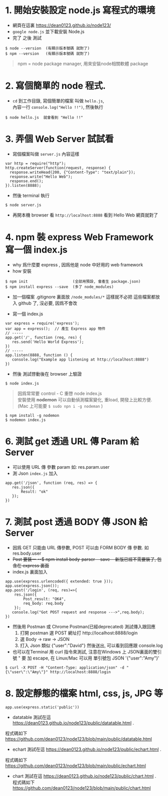 # 1. 開始安裝設定 node.js 寫程式的環境

- 網頁在這裏 https://dean0123.github.io/node123/ 
- `google node.js` 並下載安裝 Node.js
- 完了 之後 測試  
```
$ node --version  (有顯示版本號碼 就對了)
$ npm --version   (有顯示版本號碼 就對了)
```
> npm = node package manager, 用來安裝node相關軟體 package

# 2. 寫個簡單的 node 程式. 
- `cd` 到工作目錄, 寫個簡單的檔案 叫做 `hello.js`,  
內容一行 `console.log("Hello !!")`, 然後執行 
```
$ node hello.js  就會看到 "Hello !!"
```


# 3. 弄個 Web Server 試試看
- 寫個檔案叫做 `server.js` 內容這樣
```
var http = require("http");
http.createServer(function(request, response) {
  response.writeHead(200, {"Content-Type": "text/plain"});
  response.write("Hello Web");
  response.end();
}).listen(8888);
```
- 然後 terminal 執行 
```
$ node server.js
```
- 再開本機 browser 看 `http://localhost:8888` 看到 Hello Web 網頁就對了




# 4. npm 裝 express Web Framework 寫一個 index.js
- why 爲什麼要 express , 因爲他是 node 中好用的 web framework
- how 安裝 
``` 
$ npm init                    (全部用預設, 會產生 package.json)
$ npm install express --save  (多了 node_modules)
``` 
- 加一個檔案 .gitignore 裏面放 `/node_modules/*` 這樣就不必把 這些檔案都放入 github 了, 沒必要, 因爲不會改

- 寫一個 index.js  
```
var express = require('express');
var app = express();  // 產生 Express app 物件 
// ----- 
app.get('/', function (req, res) {
   res.send('Hello World Express');
})
// -----
app.listen(8888, function () {
   console.log("Example app listening at http://localhost:8888")
})
```
- 然後 測試啓動後在 browser 上驗證
```
$ node index.js
```  


> 因爲常常要 control - C 重啓 node index.js   
>安裝使用 **nodemon** 可以自動偵測檔案變化, 重load, 開發上比較方便. (Mac 上可能要 `$ sudo npn i -g nodeman` )
```
$ npm install -g nodemon
$ nodemon index.js
```


# 6. 測試 get 透過 URL 傳 Param 給 Server
- 可以使用 URL 傳 參數 param 如: res.param.user
- 測 Json `index.js` 加入
```
app.get('/json', function (req, res) => {
   res.json({
       Result: "ok"
   });
})
```

# 7. 測試 post 透過 BODY 傳 JSON 給 Server
- 因爲 GET 只能由 URL 傳參數, POST 可以由 FORM BODY 傳 參數. 如 res.body.user
- ~~Post 要裝一 --$ npm install body-parser --save-- 新版已經不需要裝了, 包含在 express 裏面~~
- index.js 裏面加入
```
app.use(express.urlencoded({ extended: true }));
app.use(express.json());
app.post('/login', (req, res)=>{   
    res.json({
        Post_result: "OK4",
        req_body: req.body
    });
   console.log("Got POST request and response --->",req.body);   
})
```
- 然後用 Postman 或 Chrome Postman(已經deprecated) 測試傳入跟回應
  1. 打開 postman 選 POST 網址打 http://localhost:8888/login
  2. 選 Body -> raw -> JSON
  3. 打入 Json 類似  {"user":"David"} 然後送出, 可以看到回應跟 console.log
- 也可以在Terminal 用 curl 指令來測試, 注意在Windows 上 JSON裏面的雙引號 \" 要 加 escape, 在 Linux/Mac 可以用 單引號包 JSON '{"user":"Amy"}'
```
$ curl -X POST -H "Content-Type: application/json" -d "{\"user\":\"Amy\"}" http://localhost:8888/login
```

# 8. 設定靜態的檔案  html, css, js, JPG 等
```
app.use(express.static('public'))
```
- datatable 測試在這 https://dean0123.github.io/node123/public/datatable.html .
 
程式碼如下 https://github.com/dean0123/node123/blob/main/public/datatable.html

- echart 測試在這 https://dean0123.github.io/node123/public/echart.html .  

程式碼如下 https://github.com/dean0123/node123/blob/main/public/echart.html

- chart 測試在這 https://dean0123.github.io/node123/public/chart.html .  
程式碼如下 https://github.com/dean0123/node123/blob/main/public/chart.html

